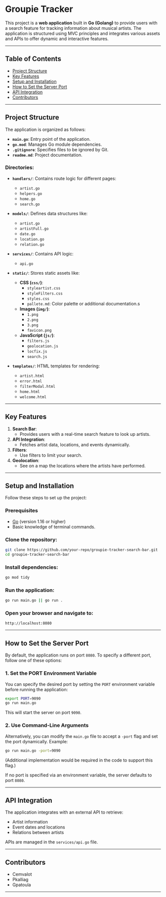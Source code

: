 # Groupie Tracker

This project is a **web application** built in **Go (Golang)** to provide users with a search feature for tracking information about musical artists. The application is structured using MVC principles and integrates various assets and APIs to offer dynamic and interactive features.

---

## Table of Contents
- [Project Structure](#project-structure)
- [Key Features](#key-features)
- [Setup and Installation](#setup-and-installation)
- [How to Set the Server Port](#how-to-set-the-server-port)
- [API Integration](#api-integration)
- [Contributors](#contributors)

---

## Project Structure

The application is organized as follows:

- **`main.go`**: Entry point of the application.
- **`go.mod`**: Manages Go module dependencies.
- **`.gitignore`**: Specifies files to be ignored by Git.
- **`readme.md`**: Project documentation.

### Directories:
- **`handlers/`**: Contains route logic for different pages:
  - `artist.go`
  - `helpers.go`
  - `home.go`
  - `search.go`
  
- **`models/`**: Defines data structures like:
  - `artist.go`
  - `artistFull.go`
  - `date.go`
  - `location.go`
  - `relation.go`
  
- **`services/`**: Contains API logic:
  - `api.go`
  
- **`static/`**: Stores static assets like:
  - **CSS (`css/`)**:
    - `styleartist.css`
    - `styleFilters.css`
    - `styles.css`
    - `pallete.md`: Color palette or additional documentation.s
  - **Images (`img/`)**:
    - `1.png`
    - `2.png`
    - `3.png`
    - `favicon.png`
  - **JavaScript (`js/`)**:
    - `filters.js`
    - `geolocation.js`
    - `locfix.js`
    - `search.js`
  
- **`templates/`**: HTML templates for rendering:
  - `artist.html`
  - `error.html`
  - `filterModal.html`
  - `home.html`
  - `welcome.html`


---

## Key Features

1. **Search Bar**:
   - Provides users with a real-time search feature to look up artists.
2. **API Integration**:
   - Fetches artist data, locations, and events dynamically.
3. **Filters**:
   - Use filters to limit your search.
4. **Geolocation**:
   - See on a map the locations where the artists have performed.

---

## Setup and Installation

Follow these steps to set up the project:

### Prerequisites
- [Go](https://golang.org/dl/) (version 1.16 or higher)
- Basic knowledge of terminal commands.

### Clone the repository:
```bash
git clone https://github.com/your-repo/groupie-tracker-search-bar.git
cd groupie-tracker-search-bar
```

### Install dependencies:
```bash
go mod tidy
```

### Run the application:
```bash
go run main.go || go run .
```

### Open your browser and navigate to:
```link
http://localhost:8080
```

---

## How to Set the Server Port

By default, the application runs on port `8080`. To specify a different port, follow one of these options:

### 1. Set the PORT Environment Variable
You can specify the desired port by setting the `PORT` environment variable before running the application:

```bash
export PORT=9090
go run main.go
```

This will start the server on port `9090`.

### 2. Use Command-Line Arguments
Alternatively, you can modify the `main.go` file to accept a `-port` flag and set the port dynamically. Example:

```bash
go run main.go -port=9090
```

(Additional implementation would be required in the code to support this flag.)

If no port is specified via an environment variable, the server defaults to port `8080`.

---


## API Integration

The application integrates with an external API to retrieve:

- Artist information
- Event dates and locations
- Relations between artists

APIs are managed in the `services/api.go` file.

---

## Contributors

- Cemvalot  
- Pkalliag  
- Gpatoula

---

